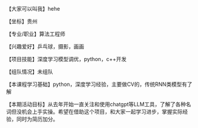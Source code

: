 【大家可以叫我】hehe

【坐标】贵州

【专业/职业】算法工程师

【兴趣爱好】乒乓球，摄影，画画

【项目技能】深度学习模型调优，python，c++开发

【组队情况】未组队

【本课程学习基础】python，深度学习经验，主要做CV的，传统RNN类模型有了解

【本期活动目标】从去年开始一直关注和使用chatgpt等LLM工具，了解了各种名词但没机会上手实操。希望在借助这个项目，和大家一起学习进步，掌握实际经验，同时为简历加分。
